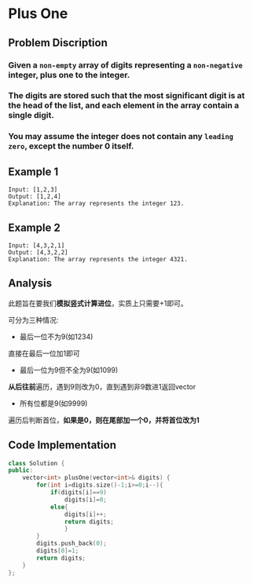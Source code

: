 # Plus One

## Problem Discription

### Given a `non-empty` array of digits representing a `non-negative` integer, plus one to the integer.

### The digits are stored such that the most significant digit is at the head of the list, and each element in the array contain a single digit.

### You may assume the integer does not contain any `leading zero`, except the number 0 itself.

## Example 1
```
Input: [1,2,3]
Output: [1,2,4]
Explanation: The array represents the integer 123.
```

## Example 2
```
Input: [4,3,2,1]
Output: [4,3,2,2]
Explanation: The array represents the integer 4321.
```

## Analysis

此题旨在要我们**模拟竖式计算进位**，实质上只需要+1即可。

可分为三种情况:

* 最后一位不为9(如1234)

直接在最后一位加1即可

* 最后一位为9但不全为9(如1099)

**从后往前**遍历，遇到9则改为0，直到遇到非9数进1返回vector

* 所有位都是9(如9999)

遍历后判断首位，**如果是0，则在尾部加一个0，并将首位改为1**

## Code Implementation
```cpp
class Solution {
public:
    vector<int> plusOne(vector<int>& digits) {
        for(int i=digits.size()-1;i>=0;i--){
            if(digits[i]==9)
                digits[i]=0;
            else{
                digits[i]++;
                return digits;
                }
        }
        digits.push_back(0);
        digits[0]=1;
        return digits;
    }
};
```
